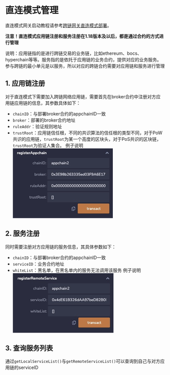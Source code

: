 # 直连模式管理
直连模式网关启动教程请参考[跨链网关直连模式部署](/v1.18/bitxhub/usage/direct_mode_pier/pier_direct_mode_deploy/)。

**注意！直连模式应用链注册和服务注册在1.18版本及以后，都是通过合约的方式进行管理**

说明：应用链指的是进行跨链交易的业务链，比如ethereum、bocs、hyperchain等等。服务指的是依托于应用链的业务合约，提供对应的业务服务。参与跨链的最小单元是以服务，所以对应的跨链合约需要对应用链和服务进行管理
## 1. 应用链注册
对于直连模式下需要加入跨链网络应用链，需要首先在broker合约中注册对方应用链应用链的信息，其参数具体如下：
   - `chainID`：与部署broker合约的appchainID一致
   - `broker`：部署的broker合约地址
   - `ruleAddr`：验证规则地址
   - `trustRoot`：应用链信任根，不同的共识算法的信任根的类型不同，对于PoW共识的应用链，`trustRoot`为某一个高度的区块头，对于PoS共识的区块链，`trustRoot`为验证人集合。
例子说明
![](../../assets/direct4.png)

## 2. 服务注册
同时需要注册对方应用链的服务信息，其具体参数如下：
   - `chainID`：与部署broker合约的appchainID一致
   - `serviceID`：业务合约地址
   - `whiteList`：黑名单，在黑名单内的服务无法调用该服务
例子说明
![](../../assets/direct5.png)

## 3. 查询服务列表
通过`getLocalServiceList()`与`getRemoteServiceList()`可以查询到自己与对方应用链的serviceID